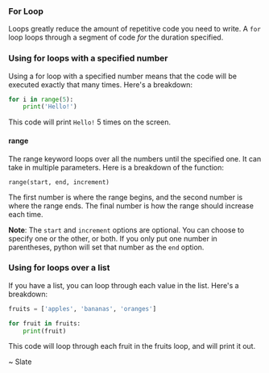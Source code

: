 ### For Loop

Loops greatly reduce the amount of repetitive code you need to write. A `for` loop loops through a segment of code *for* the duration specified.

### Using for loops with a specified number

Using a for loop with a specified number means that the code will be executed exactly that many times. Here's a breakdown:

```py
for i in range(5):
    print('Hello!')
```
This code will print `Hello!` 5 times on the screen.

#### range

The range keyword loops over all the numbers until the specified one. It can take in multiple parameters. Here is a breakdown of the function:

`range(start, end, increment)`

The first number is where the range begins, and the second number is where the range ends. The final number is how the range should increase each time.

**Note**: The `start` and `increment` options are optional. You can choose to specify one or the other, or both. If you only put one number in parentheses, python will set that number as the `end` option.

### Using for loops over a list

If you have a list, you can loop through each value in the list. Here's a breakdown:

```py
fruits = ['apples', 'bananas', 'oranges']

for fruit in fruits:
    print(fruit)
```
This code will loop through each fruit in the fruits loop, and will print it out.

~ Slate
